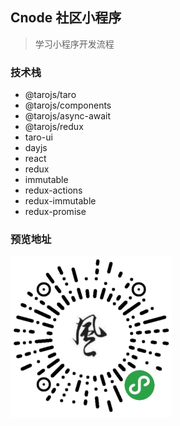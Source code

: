 <!--
 * @Description:
 * @Date: 2019-08-23 10:39:32
 * @LastEditors: FYC
 * @Author: FYC
 * @LastEditTime: 2019-08-23 10:39:32
 -->

## Cnode 社区小程序

> 学习小程序开发流程

### 技术栈

- @tarojs/taro
- @tarojs/components
- @tarojs/async-await
- @tarojs/redux
- taro-ui
- dayjs
- react
- redux
- immutable
- redux-actions
- redux-immutable
- redux-promise

### 预览地址

![微信扫码](./qrcode.jpg)
